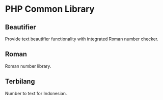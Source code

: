 PHP Common Library
==================

Beautifier
----------

Provide text beautifier functionality with integrated Roman number checker.

Roman
-----

Roman number library.

Terbilang
---------

Number to text for Indonesian.